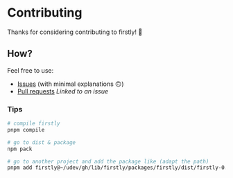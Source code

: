 # Contributing

Thanks for considering contributing to firstly! 🎉

## How?

Feel free to use:

- [Issues](https://github.com/jycouet/firstly/issues) (with minimal explanations 🙃)
- [Pull requests](https://github.com/jycouet/firstly/pulls) _Linked to an issue_

### Tips

```bash
# compile firstly
pnpm compile

# go to dist & package
npm pack

# go to another project and add the package like (adapt the path)
pnpm add firstly@~/udev/gh/lib/firstly/packages/firstly/dist/firstly-0.0.3.tgz -D
```
